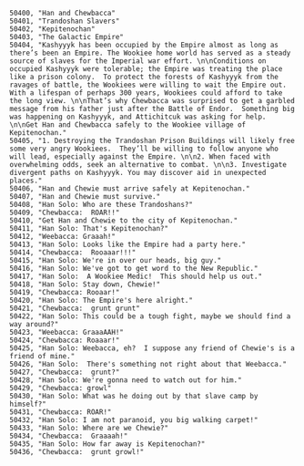 ﻿```text
50400, "Han and Chewbacca"
50401, "Trandoshan Slavers"
50402, "Kepitenochan"
50403, "The Galactic Empire"
50404, "Kashyyyk has been occupied by the Empire almost as long as there’s been an Empire. The Wookiee home world has served as a steady source of slaves for the Imperial war effort. \n\nConditions on occupied Kashyyyk were tolerable; the Empire was treating the place like a prison colony.  To protect the forests of Kashyyyk from the ravages of battle, the Wookiees were willing to wait the Empire out. With a lifespan of perhaps 300 years, Wookiees could afford to take the long view. \n\nThat’s why Chewbacca was surprised to get a garbled message from his father just after the Battle of Endor.  Something big was happening on Kashyyyk, and Attichitcuk was asking for help. \n\nGet Han and Chewbacca safely to the Wookiee village of Kepitenochan."
50405, "1. Destroying the Trandoshan Prison Buildings will likely free some very angry Wookiees.  They’ll be willing to follow anyone who will lead, especially against the Empire. \n\n2. When faced with overwhelming odds, seek an alternative to combat. \n\n3. Investigate divergent paths on Kashyyyk. You may discover aid in unexpected places."
50406, "Han and Chewie must arrive safely at Kepitenochan."
50407, "Han and Chewie must survive."
50408, "Han Solo: Who are these Trandoshans?"
50409, "Chewbacca:  ROAR!!"
50410, "Get Han and Chewie to the city of Kepitenochan."
50411, "Han Solo: That's Kepitenochan?"
50412, "Weebacca: Graaah!"
50413, "Han Solo: Looks like the Empire had a party here."
50414, "Chewbacca:  Rooaaar!!!"
50415, "Han Solo: We're in over our heads, big guy."
50416, "Han Solo: We've got to get word to the New Republic."
50417, "Han Solo:  A Wookiee Medic!  This should help us out."
50418, "Han Solo: Stay down, Chewie!"
50419, "Chewbacca: Rooaar!"
50420, "Han Solo: The Empire's here alright."
50421, "Chewbacca:  grunt grunt"
50422, "Han Solo: This could be a tough fight, maybe we should find a way around?"
50423, "Weebacca: GraaaAAH!"
50424, "Chewbacca: Roaaar!"
50425, "Han Solo: Weebacca, eh?  I suppose any friend of Chewie's is a friend of mine."
50426, "Han Solo:  There's something not right about that Weebacca."
50427, "Chewbacca:  grunt?"
50428, "Han Solo: We're gonna need to watch out for him."
50429, "Chewbacca: growl"
50430, "Han Solo: What was he doing out by that slave camp by himself?"
50431, "Chewbacca: ROAR!"
50432, "Han Solo: I am not paranoid, you big walking carpet!"
50433, "Han Solo: Where are we Chewie?"
50434, "Chewbacca:  Graaaah!"
50435, "Han Solo: How far away is Kepitenochan?"
50436, "Chewbacca:  grunt growl!"
```
